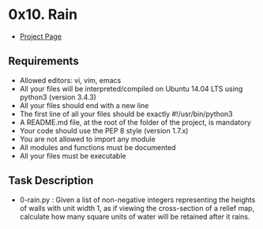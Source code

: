 # 0x10. Rain
- [Project Page](https://intranet.hbtn.io/projects/508)

## Requirements
- Allowed editors: vi, vim, emacs
- All your files will be interpreted/compiled on Ubuntu 14.04 LTS using python3 (version 3.4.3)
- All your files should end with a new line
- The first line of all your files should be exactly #!/usr/bin/python3
- A README.md file, at the root of the folder of the project, is mandatory
- Your code should use the PEP 8 style (version 1.7.x)
- You are not allowed to import any module
- All modules and functions must be documented
- All your files must be executable

## Task Description
- 0-rain.py : Given a list of non-negative integers representing the heights of walls with unit width 1, as if viewing the cross-section of a relief map, calculate how many square units of water will be retained after it rains.
